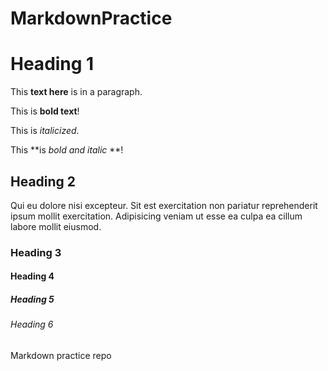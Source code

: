 # MarkdownPractice

# Heading 1
This **text here** is in a paragraph.

This is **bold text**!

This is *italicized*.

This **is  *bold and italic* **!

> 

## Heading 2
Qui eu dolore nisi excepteur. Sit est exercitation non pariatur reprehenderit ipsum mollit exercitation. Adipisicing veniam ut esse ea culpa ea cillum labore mollit eiusmod.

### Heading 3


#### Heading 4
##### Heading 5
###### Heading 6

Markdown practice repo
